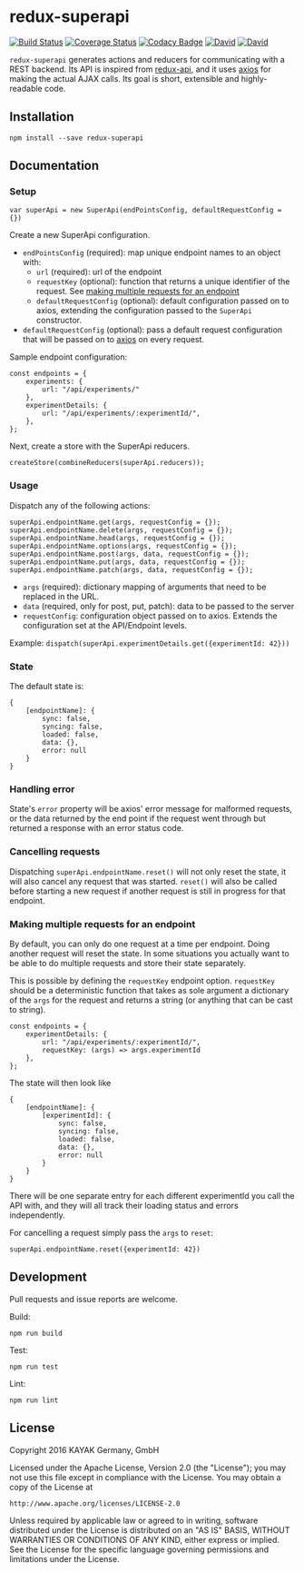 # redux-superapi

[![Build Status](https://travis-ci.org/kayak/redux-superapi.png?branch=master)](https://travis-ci.org/kayak/redux-superapi)
[![Coverage Status](https://coveralls.io/repos/github/kayak/redux-superapi/badge.svg?branch=master)](https://coveralls.io/github/kayak/redux-superapi?branch=master)
[![Codacy Badge](https://api.codacy.com/project/badge/Grade/5cd791c56f4240728fdb6987c8397072)](https://www.codacy.com/app/remiremi/redux-superapi?utm_source=github.com&amp;utm_medium=referral&amp;utm_content=kayak/redux-superapi&amp;utm_campaign=Badge_Grade)
[![David](https://img.shields.io/david/kayak/redux-superapi.svg)](https://david-dm.org/kayak/redux-superapi)
[![David](https://img.shields.io/david/dev/kayak/redux-superapi.svg)](https://david-dm.org/kayak/redux-superapi)

`redux-superapi` generates actions and reducers for communicating with a REST backend. Its API is inspired from
[redux-api](https://github.com/lexich/redux-api), and it uses [axios](https://github.com/mzabriskie/axios) for making
the actual AJAX calls. Its goal is short, extensible and highly-readable code.

## Installation

`npm install --save redux-superapi`

## Documentation

### Setup

```
var superApi = new SuperApi(endPointsConfig, defaultRequestConfig = {})
```

Create a new SuperApi configuration.

* `endPointsConfig` (required): map unique endpoint names to an object with:
    * `url` (required): url of the endpoint
    * `requestKey` (optional): function that returns a unique identifier of the request. See
      [making multiple requests for an endpoint](#making-multiple-requests-for-an-endpoint)
    * `defaultRequestConfig` (optional): default configuration passed on to axios, extending the configuration passed to the `SuperApi`
constructor.
* `defaultRequestConfig` (optional): pass a default request configuration that will be passed on to
[axios](https://github.com/mzabriskie/axios) on every request.

Sample endpoint configuration:

```
const endpoints = {
    experiments: {
        url: "/api/experiments/"
    },
    experimentDetails: {
        url: "/api/experiments/:experimentId/",
    },
};
```

Next, create a store with the SuperApi reducers.

```
createStore(combineReducers(superApi.reducers));
```

### Usage

Dispatch any of the following actions:

```
superApi.endpointName.get(args, requestConfig = {});
superApi.endpointName.delete(args, requestConfig = {});
superApi.endpointName.head(args, requestConfig = {});
superApi.endpointName.options(args, requestConfig = {});
superApi.endpointName.post(args, data, requestConfig = {});
superApi.endpointName.put(args, data, requestConfig = {});
superApi.endpointName.patch(args, data, requestConfig = {});
```

* `args` (required): dictionary mapping of arguments that need to be replaced in the URL.
* `data` (required, only for post, put, patch): data to be passed to the server
* `requestConfig`: configuration object passed on to axios. Extends the configuration set at the API/Endpoint levels.

Example: `dispatch(superApi.experimentDetails.get({experimentId: 42}))`

### State

The default state is:

```
{
    [endpointName]: {
        sync: false,
        syncing: false,
        loaded: false,
        data: {},
        error: null
    }
}
```

### Handling error

State's `error` property will be axios' error message for malformed requests, or the data returned
by the end point if the request went through but returned a response with an error status code.

### Cancelling requests

Dispatching `superApi.endpointName.reset()` will not only reset the state, it will also cancel any request that was
started. `reset()` will also be called before starting a new request if another request is still in progress for that
endpoint.

### Making multiple requests for an endpoint

By default, you can only do one request at a time per endpoint. Doing another request will reset the state. In some
situations you actually want to be able to do multiple requests and store their state separately.

This is possible by defining the `requestKey` endpoint option. `requestKey` should be a deterministic function that
takes as sole argument a dictionary of the `args` for the request and returns a string (or anything that can be cast to
string).

```
const endpoints = {
    experimentDetails: {
        url: "/api/experiments/:experimentId/",
        requestKey: (args) => args.experimentId
    },
};
```

The state will then look like

```
{
    [endpointName]: {
        [experimentId]: {
            sync: false,
            syncing: false,
            loaded: false,
            data: {},
            error: null
        }
    }
}
```

There will be one separate entry for each different experimentId you call the API with, and they will all track their
loading status and errors independently.

For cancelling a request simply pass the `args` to `reset`:

```
superApi.endpointName.reset({experimentId: 42})
```

## Development

Pull requests and issue reports are welcome.

Build:

`npm run build`

Test:

`npm run test`

Lint:

`npm run lint`

## License

Copyright 2016 KAYAK Germany, GmbH

Licensed under the Apache License, Version 2.0 (the "License"); you may not use this file except in compliance with the License. You may obtain a copy of the License at

    http://www.apache.org/licenses/LICENSE-2.0

Unless required by applicable law or agreed to in writing, software distributed under the License is distributed on an "AS IS" BASIS, WITHOUT WARRANTIES OR CONDITIONS OF ANY KIND, either express or implied. See the License for the specific language governing permissions and limitations under the License.
